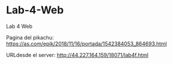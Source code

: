 # Lab-4-Web
Lab 4 Web

Pagina del pikachu: https://as.com/epik/2018/11/16/portada/1542384053_864693.html

URLdesde el server: http://44.227.164.159/18071/lab4f.html

